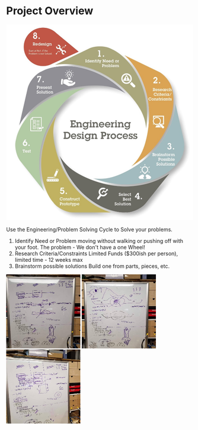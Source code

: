 <!-- .slide: data-background="./Images/header.svg" data-background-repeat="none" data-background-size="40% 40%" data-background-position="center 10%" class="header" -->
# Project Overview

<!-- Put a link to the slides so that students can find them -->

<!--➡️ [**Slides**](/gunterBotsEngineeringCourse/Slides/Lesson2.html ':ignore') -->


![Image of Engineering Design Circle](../engineeringDesignProcess.png)

Use the Engineering/Problem Solving Cycle to Solve your problems.
1. Identify Need or Problem
   moving without walking or pushing off with your foot.
   The problem - We don't have a one Wheel!  
1. Research Criteria/Constraints
   Limited Funds ($300ish per person), limited time - 12 weeks max
1. Brainstorm possible solutions
   Build one from parts, pieces, etc.

<img src="../Lessons/Images/62118.jpg" width="200" height="200">
<img src="./Images/62120.jpg" width="200" height="200">
<img src="./Images/62124.jpg" width="200" height="200">
<!-- > -->